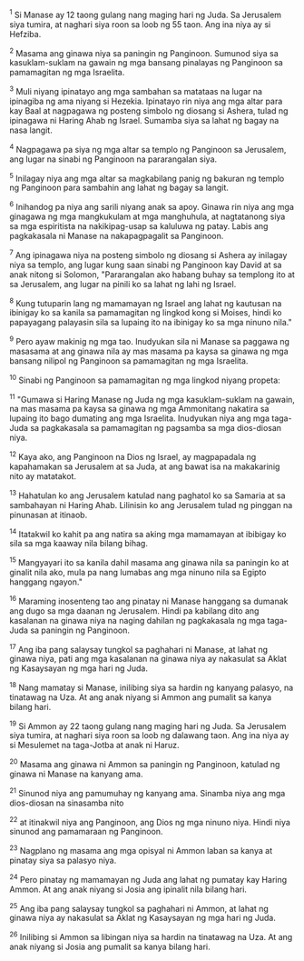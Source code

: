 <sup>1</sup>
Si Manase ay 12 taong gulang nang maging hari ng Juda. Sa Jerusalem siya tumira, at naghari siya roon sa loob ng 55 taon. Ang ina niya ay si Hefziba. 

<sup>2</sup>
Masama ang ginawa niya sa paningin ng Panginoon. Sumunod siya sa kasuklam-suklam na gawain ng mga bansang pinalayas ng Panginoon sa pamamagitan ng mga Israelita. 

<sup>3</sup>
Muli niyang ipinatayo ang mga sambahan sa matataas na lugar na ipinagiba ng ama niyang si Hezekia. Ipinatayo rin niya ang mga altar para kay Baal at nagpagawa ng posteng simbolo ng diosang si Ashera, tulad ng ipinagawa ni Haring Ahab ng Israel. Sumamba siya sa lahat ng bagay na nasa langit. 

<sup>4</sup>
Nagpagawa pa siya ng mga altar sa templo ng Panginoon sa Jerusalem, ang lugar na sinabi ng Panginoon na pararangalan siya. 

<sup>5</sup>
Inilagay niya ang mga altar sa magkabilang panig ng bakuran ng templo ng Panginoon para sambahin ang lahat ng bagay sa langit. 

<sup>6</sup>
Inihandog pa niya ang sarili niyang anak sa apoy. Ginawa rin niya ang mga ginagawa ng mga mangkukulam at mga manghuhula, at nagtatanong siya sa mga espiritista na nakikipag-usap sa kaluluwa ng patay. Labis ang pagkakasala ni Manase na nakapagpagalit sa Panginoon. 

<sup>7</sup>
Ang ipinagawa niya na posteng simbolo ng diosang si Ashera ay inilagay niya sa templo, ang lugar kung saan sinabi ng Panginoon kay David at sa anak nitong si Solomon, "Pararangalan ako habang buhay sa templong ito at sa Jerusalem, ang lugar na pinili ko sa lahat ng lahi ng Israel. 

<sup>8</sup>
Kung tutuparin lang ng mamamayan ng Israel ang lahat ng kautusan na ibinigay ko sa kanila sa pamamagitan ng lingkod kong si Moises, hindi ko papayagang palayasin sila sa lupaing ito na ibinigay ko sa mga ninuno nila." 

<sup>9</sup>
Pero ayaw makinig ng mga tao. Inudyukan sila ni Manase sa paggawa ng masasama at ang ginawa nila ay mas masama pa kaysa sa ginawa ng mga bansang nilipol ng Panginoon sa pamamagitan ng mga Israelita. 

<sup>10</sup>
Sinabi ng Panginoon sa pamamagitan ng mga lingkod niyang propeta: 

<sup>11</sup>
"Gumawa si Haring Manase ng Juda ng mga kasuklam-suklam na gawain, na mas masama pa kaysa sa ginawa ng mga Ammonitang nakatira sa lupaing ito bago dumating ang mga Israelita. Inudyukan niya ang mga taga-Juda sa pagkakasala sa pamamagitan ng pagsamba sa mga dios-diosan niya. 

<sup>12</sup>
Kaya ako, ang Panginoon na Dios ng Israel, ay magpapadala ng kapahamakan sa Jerusalem at sa Juda, at ang bawat isa na makakarinig nito ay matatakot. 

<sup>13</sup>
Hahatulan ko ang Jerusalem katulad nang paghatol ko sa Samaria at sa sambahayan ni Haring Ahab. Lilinisin ko ang Jerusalem tulad ng pinggan na pinunasan at itinaob. 

<sup>14</sup>
Itatakwil ko kahit pa ang natira sa aking mga mamamayan at ibibigay ko sila sa mga kaaway nila bilang bihag. 

<sup>15</sup>
Mangyayari ito sa kanila dahil masama ang ginawa nila sa paningin ko at ginalit nila ako, mula pa nang lumabas ang mga ninuno nila sa Egipto hanggang ngayon." 

<sup>16</sup>
Maraming inosenteng tao ang pinatay ni Manase hanggang sa dumanak ang dugo sa mga daanan ng Jerusalem. Hindi pa kabilang dito ang kasalanan na ginawa niya na naging dahilan ng pagkakasala ng mga taga-Juda sa paningin ng Panginoon. 

<sup>17</sup>
Ang iba pang salaysay tungkol sa paghahari ni Manase, at lahat ng ginawa niya, pati ang mga kasalanan na ginawa niya ay nakasulat sa Aklat ng Kasaysayan ng mga hari ng Juda. 

<sup>18</sup>
Nang mamatay si Manase, inilibing siya sa hardin ng kanyang palasyo, na tinatawag na Uza. At ang anak niyang si Ammon ang pumalit sa kanya bilang hari.

<sup>19</sup>
Si Ammon ay 22 taong gulang nang maging hari ng Juda. Sa Jerusalem siya tumira, at naghari siya roon sa loob ng dalawang taon. Ang ina niya ay si Mesulemet na taga-Jotba at anak ni Haruz. 

<sup>20</sup>
Masama ang ginawa ni Ammon sa paningin ng Panginoon, katulad ng ginawa ni Manase na kanyang ama. 

<sup>21</sup>
Sinunod niya ang pamumuhay ng kanyang ama. Sinamba niya ang mga dios-diosan na sinasamba nito 

<sup>22</sup>
at itinakwil niya ang Panginoon, ang Dios ng mga ninuno niya. Hindi niya sinunod ang pamamaraan ng Panginoon. 

<sup>23</sup>
Nagplano ng masama ang mga opisyal ni Ammon laban sa kanya at pinatay siya sa palasyo niya. 

<sup>24</sup>
Pero pinatay ng mamamayan ng Juda ang lahat ng pumatay kay Haring Ammon. At ang anak niyang si Josia ang ipinalit nila bilang hari. 

<sup>25</sup>
Ang iba pang salaysay tungkol sa paghahari ni Ammon, at lahat ng ginawa niya ay nakasulat sa Aklat ng Kasaysayan ng mga hari ng Juda. 

<sup>26</sup>
Inilibing si Ammon sa libingan niya sa hardin na tinatawag na Uza. At ang anak niyang si Josia ang pumalit sa kanya bilang hari.